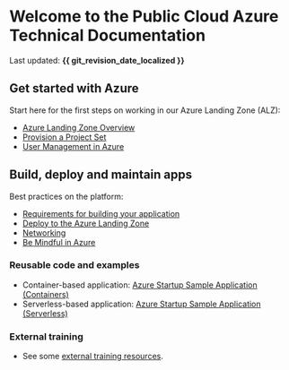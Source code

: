 # Welcome to the Public Cloud Azure Technical Documentation

Last updated: **{{ git_revision_date_localized }}**

## Get started with Azure

Start here for the first steps on working in our Azure Landing Zone (ALZ):

* [Azure Landing Zone Overview](get-started-with-azure/bc-govs-azure-landing-zone-overview.md)
* [Provision a Project Set](../welcome/provision-a-project-set.md)
* [User Management in Azure](design-build-deploy/user-management.md)

## Build, deploy and maintain apps

Best practices on the platform:

* [Requirements for building your application](design-build-deploy/requirements.md)
* [Deploy to the Azure Landing Zone](design-build-deploy/deploy-to-the-azure-landing-zone.md)
* [Networking](design-build-deploy/networking.md)
* [Be Mindful in Azure](best-practices/be-mindful.md)

### Reusable code and examples

* Container-based application: [Azure Startup Sample Application (Containers)](https://github.com/bcgov/azure-startup-sample-app-containers)
* Serverless-based application: [Azure Startup Sample Application (Serverless)](https://github.com/bcgov-c/ecf-azure-startup-sample-app-serverless)

### External training

* See some [external training resources](https://digital.gov.bc.ca/cloud/services/public/get-support/#training).

